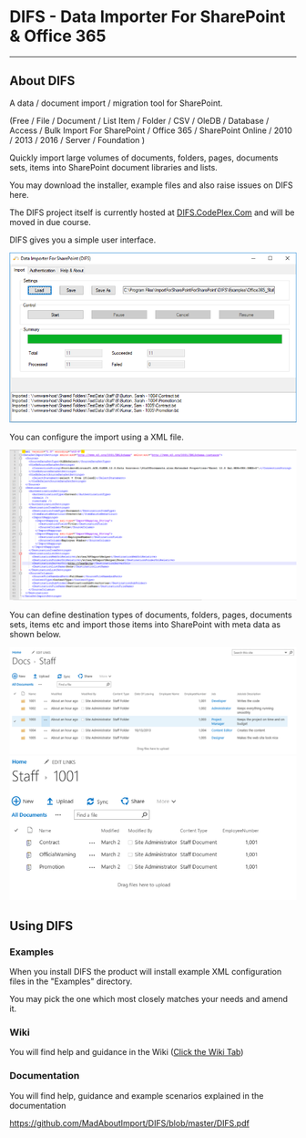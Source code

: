 # DIFS - Data Importer For SharePoint &amp; Office 365
---

## About DIFS 

A data / document import / migration tool for SharePoint.

(Free / File / Document / List Item / Folder / CSV / OleDB / Database / Access / Bulk Import For SharePoint / Office 365 / SharePoint Online / 2010 / 2013 / 2016 / Server / Foundation )

Quickly import large volumes of documents, folders, pages, documents sets, items into SharePoint document libraries and lists.

You may download the installer, example files and also raise issues on DIFS here.

The DIFS project itself is currently hosted at [DIFS.CodePlex.Com](https://difs.codeplex.com) and will be moved in due course.

DIFS gives you a simple user interface.

<img src="https://github.com/MadAboutImport/DIFS/blob/master/Assets/DIFS.png"/>

You can configure the import using a XML file.

<img src="https://github.com/MadAboutImport/DIFS/blob/master/Assets/xml.png"/>

You can define destination types of documents, folders, pages, documents sets, items etc and import those items into SharePoint with meta data as shown below.

<img src="https://github.com/MadAboutImport/DIFS/blob/master/Assets/Folders.png"/>


<img src="https://github.com/MadAboutImport/DIFS/blob/master/Assets/Documents.png"/>


## Using DIFS

### Examples

When you install DIFS the product will install example XML configuration files in the "Examples" directory.

You may pick the one which most closely matches your needs and amend it.

### Wiki

You will find help and guidance in the Wiki (<a href="https://github.com/MadAboutImport/DIFS/wiki">Click the Wiki Tab</a>)

### Documentation

You will find help, guidance and example scenarios explained in the documentation

https://github.com/MadAboutImport/DIFS/blob/master/DIFS.pdf

